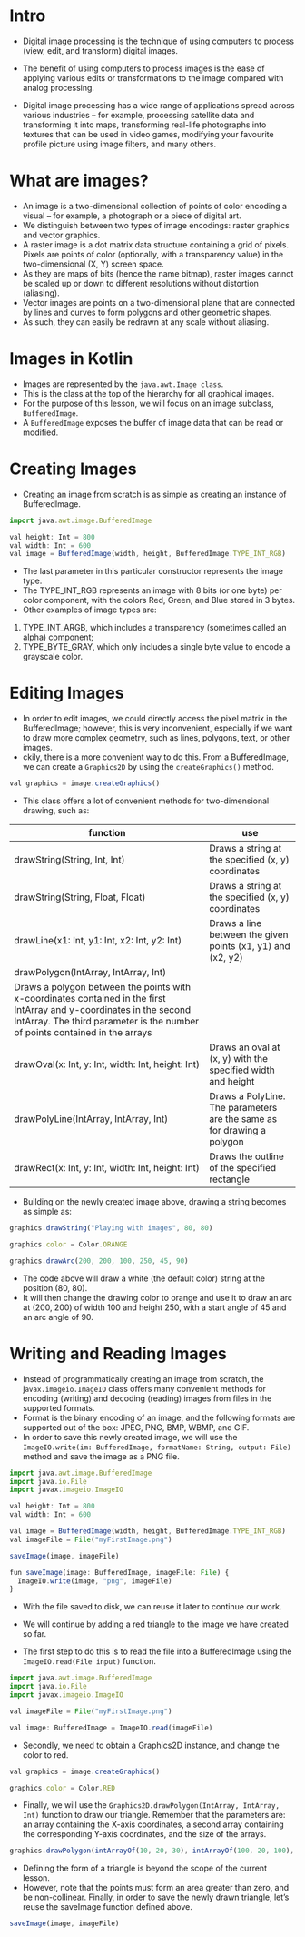  # Intro
 
- Digital image processing is the technique of using computers to process (view, edit, and transform) digital images. 
- The benefit of using computers to process images is the ease of applying various edits or transformations to the image compared with analog processing.

- Digital image processing has a wide range of applications spread across various industries – for example, processing satellite data and transforming it into maps, transforming real-life photographs into textures that can be used in video games, modifying your favourite profile picture using image filters, and many others.

# What are images?
- An image is a two-dimensional collection of points of color encoding a visual – for example, a photograph or a piece of digital art. 
- We distinguish between two types of image encodings: raster graphics and vector graphics.
- A raster image is a dot matrix data structure containing a grid of pixels. Pixels are points of color (optionally, with a transparency value) in the two-dimensional (X, Y) screen space.
- As they are maps of bits (hence the name bitmap), raster images cannot be scaled up or down to different resolutions without distortion (aliasing).
- Vector images are points on a two-dimensional plane that are connected by lines and curves to form polygons and other geometric shapes. 
- As such, they can easily be redrawn at any scale without aliasing.

# Images in Kotlin
- Images are represented by the `java.awt.Image class`.
- This is the class at the top of the hierarchy for all graphical images. 
- For the purpose of this lesson, we will focus on an image subclass, `BufferedImage`.
- A `BufferedImage` exposes the buffer of image data that can be read or modified.

# Creating Images
- Creating an image from scratch is as simple as creating an instance of BufferedImage.
```js
import java.awt.image.BufferedImage 

val height: Int = 800
val width: Int = 600
val image = BufferedImage(width, height, BufferedImage.TYPE_INT_RGB)
```
- The last parameter in this particular constructor represents the image type. 
- The TYPE_INT_RGB represents an image with 8 bits (or one byte) per color component, with the colors Red, Green, and Blue stored in 3 bytes.
- Other examples of image types are:
1. TYPE_INT_ARGB, which includes a transparency (sometimes called an alpha) component;
2. TYPE_BYTE_GRAY, which only includes a single byte value to encode a grayscale color.

# Editing Images
- In order to edit images, we could directly access the pixel matrix in the BufferedImage; however, this is very inconvenient, especially if we want to draw more complex geometry, such as lines, polygons, text, or other images.
- ckily, there is a more convenient way to do this. From a BufferedImage, we can create a `Graphics2D` by using the `createGraphics()` method.
```js
val graphics = image.createGraphics()
```
- This class offers a lot of convenient methods for two-dimensional drawing, such as:

| function | use |
| ---- | ---------- |
| drawString(String, Int, Int) | Draws a string at the specified (x, y) coordinates |
| drawString(String, Float, Float) | Draws a string at the specified (x, y) coordinates |
| drawLine(x1: Int, y1: Int, x2: Int, y2: Int) | Draws a line between the given points (x1, y1) and (x2, y2) |
| drawPolygon(IntArray, IntArray, Int) | 	
Draws a polygon between the points with x-coordinates contained in the first IntArray and y-coordinates in the second IntArray. The third parameter is the number of points contained in the arrays |
| drawOval(x: Int, y: Int, width: Int, height: Int) | Draws an oval at (x, y) with the specified width and height |
| drawPolyLine(IntArray, IntArray, Int) | Draws a PolyLine. The parameters are the same as for drawing a polygon | 
| drawRect(x: Int, y: Int, width: Int, height: Int) | Draws the outline of the specified rectangle |

- Building on the newly created image above, drawing a string becomes as simple as:
```js
graphics.drawString("Playing with images", 80, 80)

graphics.color = Color.ORANGE

graphics.drawArc(200, 200, 100, 250, 45, 90)
```
- The code above will draw a white (the default color) string at the position (80, 80). 
- It will then change the drawing color to orange and use it to draw an arc at (200, 200) of width 100 and height 250, with a start angle of 45 and an arc angle of 90.


# Writing and Reading Images
- Instead of programmatically creating an image from scratch, the j`avax.imageio.ImageIO` class offers many convenient methods for encoding (writing) and decoding (reading) images from files in the supported formats.
- Format is the binary encoding of an image, and the following formats are supported out of the box: JPEG, PNG, BMP, WBMP, and GIF.
- In order to save this newly created image, we will use the `ImageIO.write(im: BufferedImage, formatName: String, output: File)` method and save the image as a PNG file.
```js
import java.awt.image.BufferedImage
import java.io.File
import javax.imageio.ImageIO

val height: Int = 800
val width: Int = 600

val image = BufferedImage(width, height, BufferedImage.TYPE_INT_RGB)
val imageFile = File("myFirstImage.png")

saveImage(image, imageFile)   

fun saveImage(image: BufferedImage, imageFile: File) {
  ImageIO.write(image, "png", imageFile)
}
```
- With the file saved to disk, we can reuse it later to continue our work. 
- We will continue by adding a red triangle to the image we have created so far.

- The first step to do this is to read the file into a BufferedImage using the `ImageIO.read(File input)` function.
```js import java.awt.Color
import java.awt.image.BufferedImage
import java.io.File
import javax.imageio.ImageIO

val imageFile = File("myFirstImage.png")

val image: BufferedImage = ImageIO.read(imageFile)
```
- Secondly, we need to obtain a Graphics2D instance, and change the color to red.
```js
val graphics = image.createGraphics()

graphics.color = Color.RED
```
- Finally, we will use the `Graphics2D.drawPolygon(IntArray, IntArray, Int)` function to draw our triangle. Remember that the parameters are: an array containing the X-axis coordinates, a second array containing the corresponding Y-axis coordinates, and the size of the arrays.
```js
graphics.drawPolygon(intArrayOf(10, 20, 30), intArrayOf(100, 20, 100), 3)
```
- Defining the form of a triangle is beyond the scope of the current lesson. 
- However, note that the points must form an area greater than zero, and be non-collinear. Finally, in order to save the newly drawn triangle, let’s reuse the saveImage function defined above.
```js
saveImage(image, imageFile)
```








